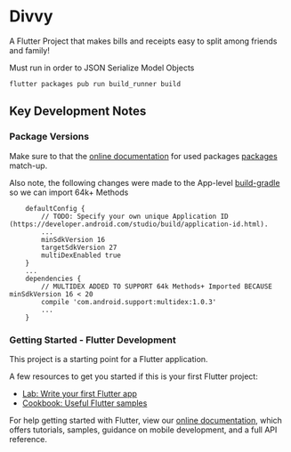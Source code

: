 # Divvy

A Flutter Project that makes bills and receipts easy to split among friends and family!

Must run in order to JSON Serialize Model Objects 
```
flutter packages pub run build_runner build
```

## Key Development Notes

### Package Versions
Make sure to that the [online documentation](https://developer.android.com/studio/build/application-id.html) for used packages [packages](./pubspec.yaml) match-up.

Also note, the following changes were made to the App-level [build-gradle](./android/app/build.gradle) so we can import 64k+ Methods
```
    defaultConfig {
        // TODO: Specify your own unique Application ID (https://developer.android.com/studio/build/application-id.html).
        ...
        minSdkVersion 16
        targetSdkVersion 27
        multiDexEnabled true
    }
    ...
    dependencies {
        // MULTIDEX ADDED TO SUPPORT 64k Methods+ Imported BECAUSE minSdkVersion 16 < 20
        compile 'com.android.support:multidex:1.0.3'
        ...
    }
```

### Getting Started - Flutter Development

This project is a starting point for a Flutter application.

A few resources to get you started if this is your first Flutter project:

- [Lab: Write your first Flutter app](https://flutter.io/docs/get-started/codelab)
- [Cookbook: Useful Flutter samples](https://flutter.io/docs/cookbook)

For help getting started with Flutter, view our 
[online documentation](https://flutter.io/docs), which offers tutorials, 
samples, guidance on mobile development, and a full API reference.
